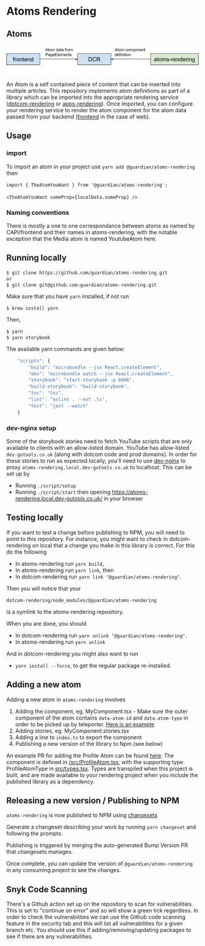 # Atoms Rendering

## Atoms

![Atoms Web Architecture](./docs/atomswebarchitecture.png)

An Atom is a self contained piece of content that can be inserted into multiple articles. This repository implements atom definitions as part of a library which can be imported into the appropriate rendering service ([dotcom-rendering](https://github.com/guardian/dotcom-rendering) or [apps-rendering](https://github.com/guardian/apps-rendering)). Once imported, you can configure your rendering service to render the atom component for the atom data passed from your backend ([frontend](https://github.com/guardian/frontend) in the case of web).

## Usage

### import

To import an atom in your project use `yarn add @guardian/atoms-rendering` then

```
import { TheAtomYouWant } from '@guardian/atoms-rendering';

<TheAtomYouWant someProp={localData.someProp} />
```

### Naming conventions

There is mostly a one to one correspondance between atoms as named by CAPI/frontend and their names in atoms-rendering, with the notable exception that the Media atom is named YoutubeAtom here.

## Running locally

```
$ git clone https://github.com/guardian/atoms-rendering.git
or
$ git clone git@github.com:guardian/atoms-rendering.git
```

Make sure that you have `yarn` installed, if not run

```
$ brew install yarn
```

Then,

```
$ yarn
$ yarn storybook
```

The available yarn commands are given below:

```typescript
    "scripts": {
        "build": "microbundle --jsx React.createElement",
        "dev": "microbundle watch --jsx React.createElement",
        "storybook": "start-storybook -p 6006",
        "build-storybook": "build-storybook",
        "tsc": "tsc",
        "lint": "eslint . --ext .ts",
        "test": "jest --watch"
    }
```

### dev-nginx setup

Some of the storybook stories need to fetch YouTube scripts that are only available to clients with an allow-listed domain. YouTube has allow-listed `dev-gutools.co.uk` (along with dotcom code and prod domains).
In order for these stories to run as expected locally, you'll need to use [dev-nginx](https://github.com/guardian/dev-nginx) to proxy `atoms-rendering.local.dev-gutools.co.uk` to localhost. This can be set up by

-   Running `./script/setup`
-   Running `./script/start` then opening https://atoms-rendering.local.dev-gutools.co.uk/ in your browser

## Testing locally

If you want to test a change before publishing to NPM, you will need to point to this repository. For instance, you might want to check in dotcom-rendering on local that a change you make in this library is correct. For this do the following

-   In atoms-rendering run `yarn build`,
-   In atoms-rendering run `yarn link`, then
-   In dotcom-rendering run `yarn link "@guardian/atoms-rendering"`.

Then you will notice that your

```
dotcom-rendering/node_modules/@guardian/atoms-rendering
```

is a symlink to the atoms-rendering repository.

When you are done, you should

-   In dotcom-rendering run `yarn unlink "@guardian/atoms-rendering"`.
-   In atoms-rendering run `yarn unlink`

And in dotcom-rendering you might also want to run

-   `yarn install --force`, to get the regular package re-installed.

## Adding a new atom

Adding a new atom in `atoms-rendering` involves

1. Adding the component, eg. MyComponent.tsx - Make sure the outer component of the atom contains `data-atom-id` and `data-atom-type` in order to be picked up by teleporter. [Here is an example](https://github.com/guardian/atoms-rendering/blob/16b72b5e82101f30771aa823668fff632143ffa0/src/AudioAtom.tsx#L327)
2. Adding stories, eg. MyComponent.stories.tsx
3. Adding a line to `index.ts` to export the component
4. Publishing a new version of the library to Npm (see below)

An example PR for adding the Profile Atom can be found [here](https://github.com/guardian/atoms-rendering/pull/35/files). The component is defined in [/src/ProfileAtom.tsx](https://github.com/guardian/atoms-rendering/blob/main/src/ProfileAtom.tsx), with the supporting type ProfileAtomType in [src/types.tsx](https://github.com/guardian/atoms-rendering/blob/main/src/types.ts). Types are transpiled when this project is built, and are made available to your rendering project when you include the published library as a dependency.

## Releasing a new version / Publishing to NPM

`atoms-rendering` is now published to NPM using [changesets](https://github.com/changesets/changesets)

Generate a changeset describing your work by running `yarn changeset` and following the prompts.

Publishing is triggered by merging the auto-generated Bump Version PR that changesets manages.

Once complete, you can update the version of `@guardian/atoms-rendering` in any consuming project to see the changes.

## Snyk Code Scanning

There's a Github action set up on the repository to scan for vulnerabilities. This is set to "continue on error" and so will show a green tick regardless. In order to check the vulnerabilities we can use the Github code scanning feature in the security tab and this will list all vulnerabilities for a given branch etc. You should use this if adding/removing/updating packages to see if there are any vulnerabilities.
